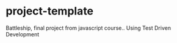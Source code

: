 # project-template

Battleship, final project from javascript course..
Using Test Driven Development